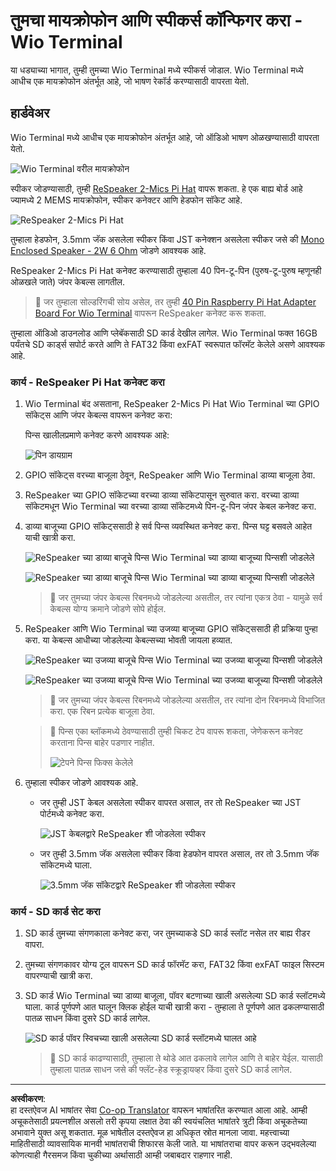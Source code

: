 <!--
CO_OP_TRANSLATOR_METADATA:
{
  "original_hash": "93d352de36526b8990e41dd538100324",
  "translation_date": "2025-08-27T14:21:34+00:00",
  "source_file": "6-consumer/lessons/1-speech-recognition/wio-terminal-microphone.md",
  "language_code": "mr"
}
-->
# तुमचा मायक्रोफोन आणि स्पीकर्स कॉन्फिगर करा - Wio Terminal

या धड्याच्या भागात, तुम्ही तुमच्या Wio Terminal मध्ये स्पीकर्स जोडाल. Wio Terminal मध्ये आधीच एक मायक्रोफोन अंतर्भूत आहे, जो भाषण रेकॉर्ड करण्यासाठी वापरता येतो.

## हार्डवेअर

Wio Terminal मध्ये आधीच एक मायक्रोफोन अंतर्भूत आहे, जो ऑडिओ भाषण ओळखण्यासाठी वापरता येतो.

![Wio Terminal वरील मायक्रोफोन](../../../../../translated_images/wio-mic.3f8c843dbe8ad917424037a93e3d25c62634add00a04dd8e091317b5a7a90088.mr.png)

स्पीकर जोडण्यासाठी, तुम्ही [ReSpeaker 2-Mics Pi Hat](https://www.seeedstudio.com/ReSpeaker-2-Mics-Pi-HAT.html) वापरू शकता. हे एक बाह्य बोर्ड आहे ज्यामध्ये 2 MEMS मायक्रोफोन, स्पीकर कनेक्टर आणि हेडफोन सॉकेट आहे.

![ReSpeaker 2-Mics Pi Hat](../../../../../translated_images/respeaker.f5d19d1c6b14ab1676d24ac2764e64fac5339046ae07be8b45ce07633d61b79b.mr.png)

तुम्हाला हेडफोन, 3.5mm जॅक असलेला स्पीकर किंवा JST कनेक्शन असलेला स्पीकर जसे की [Mono Enclosed Speaker - 2W 6 Ohm](https://www.seeedstudio.com/Mono-Enclosed-Speaker-2W-6-Ohm-p-2832.html) जोडणे आवश्यक आहे.

ReSpeaker 2-Mics Pi Hat कनेक्ट करण्यासाठी तुम्हाला 40 पिन-टू-पिन (पुरुष-टू-पुरुष म्हणूनही ओळखले जाते) जंपर केबल्स लागतील.

> 💁 जर तुम्हाला सोल्डरिंगची सोय असेल, तर तुम्ही [40 Pin Raspberry Pi Hat Adapter Board For Wio Terminal](https://www.seeedstudio.com/40-Pin-Raspberry-Pi-Hat-Adapter-Board-For-Wio-Terminal-p-4730.html) वापरून ReSpeaker कनेक्ट करू शकता.

तुम्हाला ऑडिओ डाउनलोड आणि प्लेबॅकसाठी SD कार्ड देखील लागेल. Wio Terminal फक्त 16GB पर्यंतचे SD कार्ड्स सपोर्ट करते आणि ते FAT32 किंवा exFAT स्वरूपात फॉरमॅट केलेले असणे आवश्यक आहे.

### कार्य - ReSpeaker Pi Hat कनेक्ट करा

1. Wio Terminal बंद असताना, ReSpeaker 2-Mics Pi Hat Wio Terminal च्या GPIO सॉकेट्स आणि जंपर केबल्स वापरून कनेक्ट करा:

    पिन्स खालीलप्रमाणे कनेक्ट करणे आवश्यक आहे:

    ![पिन डायग्राम](../../../../../translated_images/wio-respeaker-wiring-0.767f80aa6508103880d256cdf99ee7219e190db257c7261e4aec219759dc67b9.mr.png)

1. GPIO सॉकेट्स वरच्या बाजूला ठेवून, ReSpeaker आणि Wio Terminal डाव्या बाजूला ठेवा.

1. ReSpeaker च्या GPIO सॉकेटच्या वरच्या डाव्या सॉकेटपासून सुरुवात करा. वरच्या डाव्या सॉकेटमधून Wio Terminal च्या वरच्या डाव्या सॉकेटमध्ये पिन-टू-पिन जंपर केबल कनेक्ट करा.

1. डाव्या बाजूच्या GPIO सॉकेट्ससाठी हे सर्व पिन्स व्यवस्थित कनेक्ट करा. पिन्स घट्ट बसवले आहेत याची खात्री करा.

    ![ReSpeaker च्या डाव्या बाजूचे पिन्स Wio Terminal च्या डाव्या बाजूच्या पिन्सशी जोडलेले](../../../../../translated_images/wio-respeaker-wiring-1.8d894727f2ba24004824ee5e06b83b6d10952550003a3efb603182121521b0ef.mr.png)

    ![ReSpeaker च्या डाव्या बाजूचे पिन्स Wio Terminal च्या डाव्या बाजूच्या पिन्सशी जोडलेले](../../../../../translated_images/wio-respeaker-wiring-2.329e1cbd306e754f8ffe56f9294794f4a8fa123860d76067a79e9ea385d1bf56.mr.png)

    > 💁 जर तुमच्या जंपर केबल्स रिबनमध्ये जोडलेल्या असतील, तर त्यांना एकत्र ठेवा - यामुळे सर्व केबल्स योग्य क्रमाने जोडणे सोपे होईल.

1. ReSpeaker आणि Wio Terminal च्या उजव्या बाजूच्या GPIO सॉकेट्ससाठी ही प्रक्रिया पुन्हा करा. या केबल्स आधीच्या जोडलेल्या केबल्सच्या भोवती जायला हव्यात.

    ![ReSpeaker च्या उजव्या बाजूचे पिन्स Wio Terminal च्या उजव्या बाजूच्या पिन्सशी जोडलेले](../../../../../translated_images/wio-respeaker-wiring-3.75b0be447e2fa9307a6a954f9ae8a71b77e39ada6a5ef1a059d341dc850fd90c.mr.png)

    ![ReSpeaker च्या उजव्या बाजूचे पिन्स Wio Terminal च्या उजव्या बाजूच्या पिन्सशी जोडलेले](../../../../../translated_images/wio-respeaker-wiring-4.aa9cd434d8779437de720cba2719d83992413caed1b620b6148f6c8924889afb.mr.png)

    > 💁 जर तुमच्या जंपर केबल्स रिबनमध्ये जोडलेल्या असतील, तर त्यांना दोन रिबनमध्ये विभाजित करा. एक रिबन प्रत्येक बाजूला ठेवा.

    > 💁 पिन्स एका ब्लॉकमध्ये ठेवण्यासाठी तुम्ही चिकट टेप वापरू शकता, जेणेकरून कनेक्ट करताना पिन्स बाहेर पडणार नाहीत.
    >
    > ![टेपने पिन्स फिक्स केलेले](../../../../../translated_images/wio-respeaker-wiring-5.af117c20acf622f3cd656ccd8f4053f8845d6aaa3af164d24cb7dbd54a4bb470.mr.png)

1. तुम्हाला स्पीकर जोडणे आवश्यक आहे.

    * जर तुम्ही JST केबल असलेला स्पीकर वापरत असाल, तर तो ReSpeaker च्या JST पोर्टमध्ये कनेक्ट करा.

      ![JST केबलद्वारे ReSpeaker शी जोडलेला स्पीकर](../../../../../translated_images/respeaker-jst-speaker.a441d177809df9458041a2012dd336dbb22c00a5c9642647109d2940a50d6fcc.mr.png)

    * जर तुम्ही 3.5mm जॅक असलेला स्पीकर किंवा हेडफोन वापरत असाल, तर तो 3.5mm जॅक सॉकेटमध्ये घाला.

      ![3.5mm जॅक सॉकेटद्वारे ReSpeaker शी जोडलेला स्पीकर](../../../../../translated_images/respeaker-35mm-speaker.ad79ef4f128c7751f0abf854869b6b779c90c12ae3e48909944a7e48aeee3c7e.mr.png)

### कार्य - SD कार्ड सेट करा

1. SD कार्ड तुमच्या संगणकाला कनेक्ट करा, जर तुमच्याकडे SD कार्ड स्लॉट नसेल तर बाह्य रीडर वापरा.

1. तुमच्या संगणकावर योग्य टूल वापरून SD कार्ड फॉरमॅट करा, FAT32 किंवा exFAT फाइल सिस्टम वापरण्याची खात्री करा.

1. SD कार्ड Wio Terminal च्या डाव्या बाजूला, पॉवर बटणाच्या खाली असलेल्या SD कार्ड स्लॉटमध्ये घाला. कार्ड पूर्णपणे आत घालून क्लिक होईल याची खात्री करा - तुम्हाला ते पूर्णपणे आत ढकलण्यासाठी पातळ साधन किंवा दुसरे SD कार्ड लागेल.

    ![SD कार्ड पॉवर स्विचच्या खाली असलेल्या SD कार्ड स्लॉटमध्ये घालत आहे](../../../../../translated_images/wio-sd-card.acdcbe322fa4ee7f8f9c8cc015b3263964bb26ab5c7e25b41747988cc5280d64.mr.png)

    > 💁 SD कार्ड काढण्यासाठी, तुम्हाला ते थोडे आत ढकलावे लागेल आणि ते बाहेर येईल. यासाठी तुम्हाला पातळ साधन जसे की फ्लॅट-हेड स्क्रूड्रायव्हर किंवा दुसरे SD कार्ड लागेल.

---

**अस्वीकरण**:  
हा दस्तऐवज AI भाषांतर सेवा [Co-op Translator](https://github.com/Azure/co-op-translator) वापरून भाषांतरित करण्यात आला आहे. आम्ही अचूकतेसाठी प्रयत्नशील असलो तरी कृपया लक्षात ठेवा की स्वयंचलित भाषांतरे त्रुटी किंवा अचूकतेच्या अभावाने युक्त असू शकतात. मूळ भाषेतील दस्तऐवज हा अधिकृत स्रोत मानला जावा. महत्त्वाच्या माहितीसाठी व्यावसायिक मानवी भाषांतराची शिफारस केली जाते. या भाषांतराचा वापर करून उद्भवलेल्या कोणत्याही गैरसमज किंवा चुकीच्या अर्थासाठी आम्ही जबाबदार राहणार नाही.